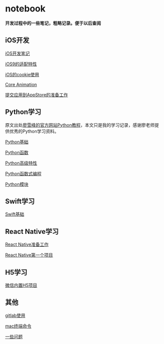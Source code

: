 # notebook

**开发过程中的一些笔记，粗略记录。便于以后查阅**

## iOS开发

[iOS开发笔记](https://github.com/mxdios/notebook/blob/master/notebooks/iOS%E5%BC%80%E5%8F%91%E7%AC%94%E8%AE%B0.md)

[iOS9的适配特性](https://github.com/mxdios/notebook/blob/master/notebooks/ios9%E7%9A%84%E9%80%82%E9%85%8D%E7%89%B9%E6%80%A7.md)

[iOS的cookie使用](https://github.com/mxdios/notebook/blob/master/notebooks/ios%E7%9A%84cookie%E4%BD%BF%E7%94%A8.md)

[Core Animation](https://github.com/mxdios/notebook/blob/master/notebooks/core_animation.md)

[提交应用到AppStore的准备工作](https://github.com/mxdios/notebook/blob/master/notebooks/%E6%8F%90%E4%BA%A4%E5%BA%94%E7%94%A8%E5%88%B0AppStore%E5%87%86%E5%A4%87%E5%B7%A5%E4%BD%9C.md)


## Python学习

原文出处[廖雪峰的官方网站Python教程](http://www.liaoxuefeng.com/wiki/0014316089557264a6b348958f449949df42a6d3a2e542c000)，本文只是我的学习记录，感谢廖老师提供优秀的Python学习资料。

[Python基础](https://github.com/mxdios/notebook/blob/master/notebooks/Python%E5%9F%BA%E7%A1%80.md)

[Python函数](https://github.com/mxdios/notebook/blob/master/notebooks/Python%E5%87%BD%E6%95%B0.md)

[Python高级特性](https://github.com/mxdios/notebook/blob/master/notebooks/Python%E9%AB%98%E7%BA%A7%E7%89%B9%E6%80%A7.md)

[Python函数式编程](https://github.com/mxdios/notebook/blob/master/notebooks/Python%E5%87%BD%E6%95%B0%E5%BC%8F%E7%BC%96%E7%A8%8B.md)

[Python模块](https://github.com/mxdios/notebook/blob/master/notebooks/Python%E6%A8%A1%E5%9D%97.md)

## Swift学习

[Swift基础](https://github.com/mxdios/notebook/blob/master/notebooks/Swift%E5%9F%BA%E7%A1%80.md)

## React Native学习

[React Native准备工作](https://github.com/mxdios/notebook/blob/master/notebooks/ReactNative%E5%87%86%E5%A4%87%E5%B7%A5%E4%BD%9C.md)

[React Native第一个项目](https://github.com/mxdios/notebook/blob/master/notebooks/ReactNative%E7%AC%AC%E4%B8%80%E4%B8%AA%E9%A1%B9%E7%9B%AE.md)

## H5学习

[微信内置H5项目](https://github.com/mxdios/notebook/blob/master/notebooks/%E5%BE%AE%E4%BF%A1%E5%86%85%E7%BD%AEH5%E9%A1%B9%E7%9B%AE.md)

## 其他

[gitlab使用](https://github.com/mxdios/notebook/blob/master/notebooks/gitlab%E4%BD%BF%E7%94%A8%E6%AD%A5%E9%AA%A4.md)

[mac终端命令](https://github.com/mxdios/notebook/blob/master/notebooks/mac%E7%BB%88%E7%AB%AF%E5%91%BD%E4%BB%A4.md)

[一些问题](https://github.com/mxdios/notebook/blob/master/notebooks/%E4%B8%80%E4%BA%9B%E9%97%AE%E9%A2%98.md)


